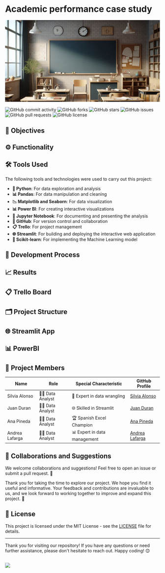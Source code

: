 # Academic performance case study

![Cover Image](./images/principal.png)

![GitHub commit activity](https://img.shields.io/github/commit-activity/m/datasilvia/Academic_performance_case_study)
![GitHub forks](https://img.shields.io/github/forks/datasilvia/Academic_performance_case_study)
![GitHub stars](https://img.shields.io/github/stars/datasilvia/Academic_performance_case_study)
![GitHub issues](https://img.shields.io/github/issues/datasilvia/Academic_performance_case_study)
![GitHub pull requests](https://img.shields.io/github/issues-pr/datasilvia/Academic_performance_case_study)
![GitHub license](https://img.shields.io/github/license/datasilvia/Academic_performance_case_study)


## 🎯 Objectives

## ⚙️ Functionality

## 🛠️ Tools Used

The following tools and technologies were used to carry out this project:

- **🐍 Python**: For data exploration and analysis
- **📊 Pandas**: For data manipulation and cleaning
- **📉 Matplotlib and Seaborn**: For data visualization
- **📊 Power BI**: For creating interactive visualizations
- **📓 Jupyter Notebook**: For documenting and presenting the analysis
- **🐙 GitHub**: For version control and collaboration
- **📋 Trello**: For project management
- **🌐 Streamlit**: For building and deploying the interactive web application
- **🤖 Scikit-learn**: For implementing the Machine Learning model

## 🚀 Development Process

## 📈 Results

## 📋 Trello Board

## 🗂️ Project Structure

## 🌐 Streamlit App

## 📊 PowerBI

## 👥 Project Members

| Name          | Role         | Special Characteristic       | GitHub Profile                          |
|---------------|--------------|------------------------------|-----------------------------------------|
| Silvia Alonso | 🧑‍💻 Data Analyst | 🥇 Expert in data wrangling     | [Silvia Alonso](https://github.com/datasilvia)  |
| Juan Duran    | 🧑‍💻 Data Analyst | 🌐 Skilled in Streamlit      | [Juan Duran](https://github.com/Jotis86)        |
| Ana Pineda    | 🧑‍💻 Data Analyst | 🏆 Spanish Excel Champion       | [Ana Pineda](https://github.com/asdianita)        |
| Andrea Lafarga| 🧑‍💻 Data Analyst | 📊 Expert in data management    | [Andrea Lafarga](https://github.com/AndreaLaHe)|

## 🤝 Collaborations and Suggestions

We welcome collaborations and suggestions! Feel free to open an issue or submit a pull request. 🚀

Thank you for taking the time to explore our project. We hope you find it useful and informative. Your feedback and contributions are invaluable to us, and we look forward to working together to improve and expand this project. 🙌

## 📜 License

This project is licensed under the MIT License - see the [LICENSE](LICENSE) file for details.

---

Thank you for visiting our repository! If you have any questions or need further assistance, please don't hesitate to reach out. Happy coding! 😊

<br>

<img src="https://user-images.githubusercontent.com/74038190/212284158-e840e285-664b-44d7-b79b-e264b5e54825.gif"/>